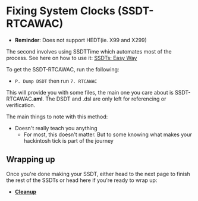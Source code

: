 # Fixing System Clocks (SSDT-RTCAWAC)

* **Reminder**: Does not support HEDT(ie. X99 and X299)

The second involves using SSDTTime which automates most of the process. See here on how to use it: [SSDTs: Easy Way](/ssdt-methods/ssdt-easy.md)

To get the SSDT-RTCAWAC, run the following:

* `P. Dump DSDT` then run `7. RTCAWAC`

This will provide you with some files, the main one you care about is SSDT-RTCAWAC.**aml**. The DSDT and .dsl are only left for referencing or verification.

The main things to note with this method:

* Doesn't really teach you anything
  * For most, this doesn't matter. But to some knowing what makes your hackintosh tick is part of the journey

## Wrapping up

Once you're done making your SSDT, either head to the next page to finish the rest of the SSDTs or head here if you're ready to wrap up:

* [**Cleanup**](/cleanup.md)
